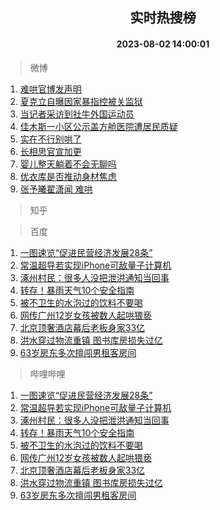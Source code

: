 <div align="center"><h2>实时热搜榜</h2><h4>2023-08-02 14:00:01</h4></div>

> 微博  

1. [难哄官博发声明](https://s.weibo.com/weibo?q=%23%E9%9A%BE%E5%93%84%E5%AE%98%E5%8D%9A%E5%8F%91%E5%A3%B0%E6%98%8E%23&t=31&band_rank=1&Refer=top)<br />
2. [夏克立自曝因家暴指控被关监狱](https://s.weibo.com/weibo?q=%23%E5%A4%8F%E5%85%8B%E7%AB%8B%E8%87%AA%E6%9B%9D%E5%9B%A0%E5%AE%B6%E6%9A%B4%E6%8C%87%E6%8E%A7%E8%A2%AB%E5%85%B3%E7%9B%91%E7%8B%B1%23&t=31&band_rank=2&Refer=top)<br />
3. [当记者采访到社牛外国运动员](https://s.weibo.com/weibo?q=%23%E5%BD%93%E8%AE%B0%E8%80%85%E9%87%87%E8%AE%BF%E5%88%B0%E7%A4%BE%E7%89%9B%E5%A4%96%E5%9B%BD%E8%BF%90%E5%8A%A8%E5%91%98%23&t=31&band_rank=3&Refer=top)<br />
4. [佳木斯一小区公示盖方舱医院遭居民质疑](https://s.weibo.com/weibo?q=%23%E4%BD%B3%E6%9C%A8%E6%96%AF%E4%B8%80%E5%B0%8F%E5%8C%BA%E5%85%AC%E7%A4%BA%E7%9B%96%E6%96%B9%E8%88%B1%E5%8C%BB%E9%99%A2%E9%81%AD%E5%B1%85%E6%B0%91%E8%B4%A8%E7%96%91%23&t=31&band_rank=4&Refer=top)<br />
5. [实在不行别哄了](https://s.weibo.com/weibo?q=%E5%AE%9E%E5%9C%A8%E4%B8%8D%E8%A1%8C%E5%88%AB%E5%93%84%E4%BA%86&t=31&band_rank=5&Refer=top)<br />
6. [长相思官宣加更](https://s.weibo.com/weibo?q=%23%E9%95%BF%E7%9B%B8%E6%80%9D%E5%AE%98%E5%AE%A3%E5%8A%A0%E6%9B%B4%23&t=31&band_rank=6&Refer=top)<br />
7. [婴儿整天躺着不会无聊吗](https://s.weibo.com/weibo?q=%23%E5%A9%B4%E5%84%BF%E6%95%B4%E5%A4%A9%E8%BA%BA%E7%9D%80%E4%B8%8D%E4%BC%9A%E6%97%A0%E8%81%8A%E5%90%97%23&t=31&band_rank=7&Refer=top)<br />
8. [优衣库是否推动身材焦虑](https://s.weibo.com/weibo?q=%23%E4%BC%98%E8%A1%A3%E5%BA%93%E6%98%AF%E5%90%A6%E6%8E%A8%E5%8A%A8%E8%BA%AB%E6%9D%90%E7%84%A6%E8%99%91%23&t=31&band_rank=8&Refer=top)<br />
9. [张予曦翟潇闻 难哄](https://s.weibo.com/weibo?q=%E5%BC%A0%E4%BA%88%E6%9B%A6%E7%BF%9F%E6%BD%87%E9%97%BB%20%E9%9A%BE%E5%93%84&t=31&band_rank=9&Refer=top)<br />

> 知乎  


> 百度  

1. [一图速览“促进民营经济发展28条”](https://www.baidu.com/s?wd=%E4%B8%80%E5%9B%BE%E9%80%9F%E8%A7%88%E2%80%9C%E4%BF%83%E8%BF%9B%E6%B0%91%E8%90%A5%E7%BB%8F%E6%B5%8E%E5%8F%91%E5%B1%9528%E6%9D%A1%E2%80%9D&sa=fyb_news&rsv_dl=fyb_news)<br />
2. [常温超导若实现iPhone可敌量子计算机](https://www.baidu.com/s?wd=%E5%B8%B8%E6%B8%A9%E8%B6%85%E5%AF%BC%E8%8B%A5%E5%AE%9E%E7%8E%B0iPhone%E5%8F%AF%E6%95%8C%E9%87%8F%E5%AD%90%E8%AE%A1%E7%AE%97%E6%9C%BA&sa=fyb_news&rsv_dl=fyb_news)<br />
3. [涿州村民：很多人没把泄洪通知当回事](https://www.baidu.com/s?wd=%E6%B6%BF%E5%B7%9E%E6%9D%91%E6%B0%91%EF%BC%9A%E5%BE%88%E5%A4%9A%E4%BA%BA%E6%B2%A1%E6%8A%8A%E6%B3%84%E6%B4%AA%E9%80%9A%E7%9F%A5%E5%BD%93%E5%9B%9E%E4%BA%8B&sa=fyb_news&rsv_dl=fyb_news)<br />
4. [转存！暴雨天气10个安全指南](https://www.baidu.com/s?wd=%E8%BD%AC%E5%AD%98%EF%BC%81%E6%9A%B4%E9%9B%A8%E5%A4%A9%E6%B0%9410%E4%B8%AA%E5%AE%89%E5%85%A8%E6%8C%87%E5%8D%97&sa=fyb_news&rsv_dl=fyb_news)<br />
5. [被不卫生的水泡过的饮料不要喝](https://www.baidu.com/s?wd=%E8%A2%AB%E4%B8%8D%E5%8D%AB%E7%94%9F%E7%9A%84%E6%B0%B4%E6%B3%A1%E8%BF%87%E7%9A%84%E9%A5%AE%E6%96%99%E4%B8%8D%E8%A6%81%E5%96%9D&sa=fyb_news&rsv_dl=fyb_news)<br />
6. [网传广州12岁女孩被数人起哄猥亵](https://www.baidu.com/s?wd=%E7%BD%91%E4%BC%A0%E5%B9%BF%E5%B7%9E12%E5%B2%81%E5%A5%B3%E5%AD%A9%E8%A2%AB%E6%95%B0%E4%BA%BA%E8%B5%B7%E5%93%84%E7%8C%A5%E4%BA%B5&sa=fyb_news&rsv_dl=fyb_news)<br />
7. [北京顶奢酒店幕后老板身家33亿](https://www.baidu.com/s?wd=%E5%8C%97%E4%BA%AC%E9%A1%B6%E5%A5%A2%E9%85%92%E5%BA%97%E5%B9%95%E5%90%8E%E8%80%81%E6%9D%BF%E8%BA%AB%E5%AE%B633%E4%BA%BF&sa=fyb_news&rsv_dl=fyb_news)<br />
8. [洪水穿过物流重镇 图书库房损失过亿](https://www.baidu.com/s?wd=%E6%B4%AA%E6%B0%B4%E7%A9%BF%E8%BF%87%E7%89%A9%E6%B5%81%E9%87%8D%E9%95%87+%E5%9B%BE%E4%B9%A6%E5%BA%93%E6%88%BF%E6%8D%9F%E5%A4%B1%E8%BF%87%E4%BA%BF&sa=fyb_news&rsv_dl=fyb_news)<br />
9. [63岁房东多次擅闯男租客房间](https://www.baidu.com/s?wd=63%E5%B2%81%E6%88%BF%E4%B8%9C%E5%A4%9A%E6%AC%A1%E6%93%85%E9%97%AF%E7%94%B7%E7%A7%9F%E5%AE%A2%E6%88%BF%E9%97%B4&sa=fyb_news&rsv_dl=fyb_news)<br />

> 哔哩哔哩  

1. [一图速览“促进民营经济发展28条”](https://www.baidu.com/s?wd=%E4%B8%80%E5%9B%BE%E9%80%9F%E8%A7%88%E2%80%9C%E4%BF%83%E8%BF%9B%E6%B0%91%E8%90%A5%E7%BB%8F%E6%B5%8E%E5%8F%91%E5%B1%9528%E6%9D%A1%E2%80%9D&sa=fyb_news&rsv_dl=fyb_news)<br />
2. [常温超导若实现iPhone可敌量子计算机](https://www.baidu.com/s?wd=%E5%B8%B8%E6%B8%A9%E8%B6%85%E5%AF%BC%E8%8B%A5%E5%AE%9E%E7%8E%B0iPhone%E5%8F%AF%E6%95%8C%E9%87%8F%E5%AD%90%E8%AE%A1%E7%AE%97%E6%9C%BA&sa=fyb_news&rsv_dl=fyb_news)<br />
3. [涿州村民：很多人没把泄洪通知当回事](https://www.baidu.com/s?wd=%E6%B6%BF%E5%B7%9E%E6%9D%91%E6%B0%91%EF%BC%9A%E5%BE%88%E5%A4%9A%E4%BA%BA%E6%B2%A1%E6%8A%8A%E6%B3%84%E6%B4%AA%E9%80%9A%E7%9F%A5%E5%BD%93%E5%9B%9E%E4%BA%8B&sa=fyb_news&rsv_dl=fyb_news)<br />
4. [转存！暴雨天气10个安全指南](https://www.baidu.com/s?wd=%E8%BD%AC%E5%AD%98%EF%BC%81%E6%9A%B4%E9%9B%A8%E5%A4%A9%E6%B0%9410%E4%B8%AA%E5%AE%89%E5%85%A8%E6%8C%87%E5%8D%97&sa=fyb_news&rsv_dl=fyb_news)<br />
5. [被不卫生的水泡过的饮料不要喝](https://www.baidu.com/s?wd=%E8%A2%AB%E4%B8%8D%E5%8D%AB%E7%94%9F%E7%9A%84%E6%B0%B4%E6%B3%A1%E8%BF%87%E7%9A%84%E9%A5%AE%E6%96%99%E4%B8%8D%E8%A6%81%E5%96%9D&sa=fyb_news&rsv_dl=fyb_news)<br />
6. [网传广州12岁女孩被数人起哄猥亵](https://www.baidu.com/s?wd=%E7%BD%91%E4%BC%A0%E5%B9%BF%E5%B7%9E12%E5%B2%81%E5%A5%B3%E5%AD%A9%E8%A2%AB%E6%95%B0%E4%BA%BA%E8%B5%B7%E5%93%84%E7%8C%A5%E4%BA%B5&sa=fyb_news&rsv_dl=fyb_news)<br />
7. [北京顶奢酒店幕后老板身家33亿](https://www.baidu.com/s?wd=%E5%8C%97%E4%BA%AC%E9%A1%B6%E5%A5%A2%E9%85%92%E5%BA%97%E5%B9%95%E5%90%8E%E8%80%81%E6%9D%BF%E8%BA%AB%E5%AE%B633%E4%BA%BF&sa=fyb_news&rsv_dl=fyb_news)<br />
8. [洪水穿过物流重镇 图书库房损失过亿](https://www.baidu.com/s?wd=%E6%B4%AA%E6%B0%B4%E7%A9%BF%E8%BF%87%E7%89%A9%E6%B5%81%E9%87%8D%E9%95%87+%E5%9B%BE%E4%B9%A6%E5%BA%93%E6%88%BF%E6%8D%9F%E5%A4%B1%E8%BF%87%E4%BA%BF&sa=fyb_news&rsv_dl=fyb_news)<br />
9. [63岁房东多次擅闯男租客房间](https://www.baidu.com/s?wd=63%E5%B2%81%E6%88%BF%E4%B8%9C%E5%A4%9A%E6%AC%A1%E6%93%85%E9%97%AF%E7%94%B7%E7%A7%9F%E5%AE%A2%E6%88%BF%E9%97%B4&sa=fyb_news&rsv_dl=fyb_news)<br />
